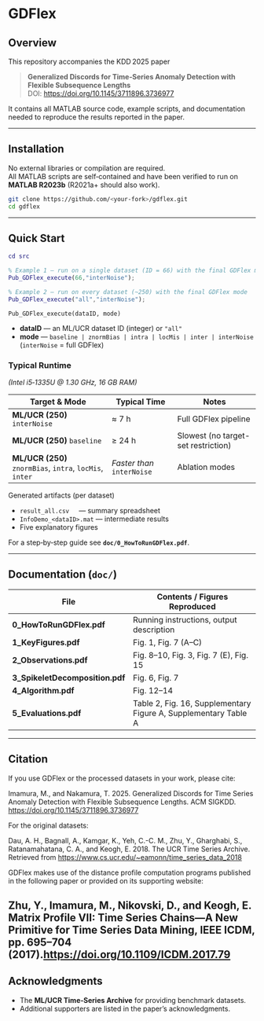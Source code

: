 # GDFlex

## Overview
This repository accompanies the KDD 2025 paper

> **Generalized Discords for Time‑Series Anomaly Detection with Flexible Subsequence Lengths**  
> DOI: <https://doi.org/10.1145/3711896.3736977>

It contains all MATLAB source code, example scripts, and documentation needed to reproduce the results reported in the paper.

---

## Installation

No external libraries or compilation are required.  
All MATLAB scripts are self‑contained and have been verified to run on **MATLAB R2023b** (R2021a+ should also work).

```bash
git clone https://github.com/<your‑fork>/gdflex.git
cd gdflex
```

---

## Quick Start

```matlab
cd src

% Example 1 – run on a single dataset (ID = 66) with the final GDFlex mode
Pub_GDFlex_execute(66,"interNoise");

% Example 2 – run on every dataset (~250) with the final GDFlex mode
Pub_GDFlex_execute("all","interNoise");
```

`Pub_GDFlex_execute(dataID, mode)`

* **dataID** — an ML/UCR dataset ID (integer) or `"all"`  
* **mode**   — `baseline | znormBias | intra | locMis | inter | interNoise`  
  (`interNoise` = full GDFlex)

### Typical Runtime  
*(Intel i5‑1335U @ 1.30 GHz, 16 GB RAM)*

| Target & Mode | Typical Time | Notes |
|---------------|--------------------------------------------------------|-------|
| **ML/UCR (250)** `interNoise` | ≈ 7 h | Full GDFlex pipeline |
| **ML/UCR (250)** `baseline`   | ≥ 24 h | Slowest (no target-set restriction) |
| **ML/UCR (250)** `znormBias`, `intra`, `locMis`, `inter` | *Faster than* `interNoise` | Ablation modes |

Generated artifacts (per dataset)

* `result_all.csv`     — summary spreadsheet  
* `InfoDemo_<dataID>.mat` — intermediate results  
* Five explanatory figures

For a step‑by‑step guide see **`doc/0_HowToRunGDFlex.pdf`**.

---

## Documentation (`doc/`)

| File                               | Contents / Figures Reproduced |
|------------------------------------|--------------------------------|
| **0_HowToRunGDFlex.pdf**           | Running instructions, output description |
| **1_KeyFigures.pdf**               | Fig. 1, Fig. 7 (A–C) |
| **2_Observations.pdf**             | Fig. 8–10, Fig. 3, Fig. 7 (E), Fig. 15 |
| **3_SpikeletDecomposition.pdf**    | Fig. 6, Fig. 7 |
| **4_Algorithm.pdf**                | Fig. 12–14 |
| **5_Evaluations.pdf**              | Table 2, Fig. 16, Supplementary Figure A, Supplementary Table A |

---

## Citation

If you use GDFlex or the processed datasets in your work, please cite:

Imamura, M., and Nakamura, T. 2025. Generalized Discords for Time Series Anomaly Detection
with Flexible Subsequence Lengths. ACM SIGKDD. <https://doi.org/10.1145/3711896.3736977>

For the original datasets:

Dau, A. H., Bagnall, A., Kamgar, K., Yeh, C.-C. M., Zhu, Y., Gharghabi, S., Ratanamahatana, C. A., and Keogh, E. 2018.  The UCR Time Series Archive. Retrieved from <https://www.cs.ucr.edu/~eamonn/time_series_data_2018>

GDFlex makes use of the distance profile computation programs published in the following paper or provided on its supporting website:

Zhu, Y., Imamura, M., Nikovski, D., and Keogh, E. Matrix Profile VII: Time Series Chains—A New Primitive for Time Series Data Mining, IEEE ICDM, pp. 695–704 (2017).<https://doi.org/10.1109/ICDM.2017.79>
---

## Acknowledgments
* The **ML/UCR Time‑Series Archive** for providing benchmark datasets.  
* Additional supporters are listed in the paper’s acknowledgments.
